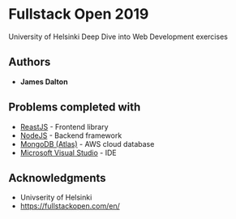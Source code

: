 # Fullstack Open 2019

University of Helsinki Deep Dive into Web Development exercises

## Authors

* **James Dalton**

## Problems completed with

* [ReastJS](https://reactjs.org) - Frontend library
* [NodeJS](https://nodejs.org) - Backend framework
* [MongoDB (Atlas)](https://www.mongodb.com/cloud/atlas) - AWS cloud database
* [Microsoft Visual Studio](https://code.visualstudio.com) - IDE

## Acknowledgments

* Univserity of Helsinki
* https://fullstackopen.com/en/
